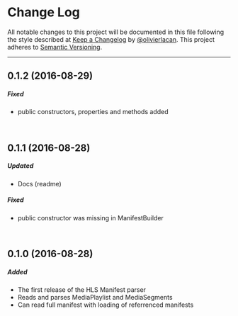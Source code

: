 # Change Log

All notable changes to this project will be documented in this file following the style described at [Keep a Changelog](http://keepachangelog.com) by [@olivierlacan](https://github.com/olivierlacan). 
This project adheres to [Semantic Versioning](http://semver.org/).

----
## 0.1.2 (2016-08-29)

##### Fixed

- public constructors, properties and methods added
<br/>

## 0.1.1 (2016-08-28)

##### Updated

- Docs (readme)

##### Fixed

- public constructor was missing in ManifestBuilder
<br/>

## 0.1.0 (2016-08-28)

##### Added

- The first release of the HLS Manifest parser
- Reads and parses MediaPlaylist and MediaSegments
- Can read full manifest with loading of referrenced manifests
<br/>

